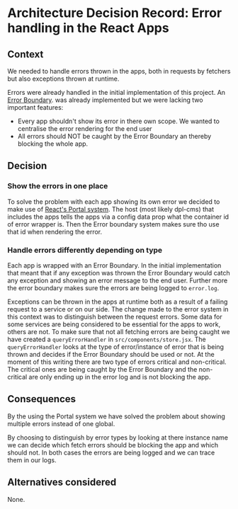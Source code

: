 # Architecture Decision Record: Error handling in the React Apps

## Context

We needed to handle errors thrown in the apps, both in requests by fetchers but
also exceptions thrown at runtime.

Errors were already handled in the initial implementation of this project.
An [Error Boundary](https://react.dev/reference/react/use#displaying-an-error-to-users-with-error-boundary).
was already implemented but we were lacking two important features:

* Every app shouldn't show its error in there own scope. We wanted to centralise
the error rendering for the end user
* All errors should NOT be caught by the Error Boundary an thereby blocking the
whole app.

## Decision

### Show the errors in one place

To solve the problem with each app showing its own error we decided to make use of
[React's Portal system](https://react.dev/reference/react-dom/createPortal).
The host (most likely dpl-cms) that includes the apps tells the apps via a
config data prop what the container id of error wrapper is. Then the Error
boundary system makes sure tho use that id when rendering the error.

### Handle errors differently depending on type

Each app is wrapped with an Error Boundary. In the initial implementation
that meant that if any exception was thrown the Error Boundary would catch
any exception and showing an error message to the end user.
Further more the error boundary makes sure the errors are being logged to `error.log`.

Exceptions can be thrown in the apps at runtime both as a result
of a failing request to a service or on our side.
The change made to the error system in this context was to distinguish
between the request errors.
Some data for some services are being considered to be essential for the apps to
work, others are not.
To make sure that not all fetching errors are being caught we have created a
`queryErrorHandler` in `src/components/store.jsx`. The `queryErrorHandler` looks
at the type of error/instance of error that is being thrown
and decides if the Error Boundary should be used or not.
At the moment of this writing there are two type of errors critical and non-critical.
The critical ones are being caught by the Error Boundary and the non-critical
are only ending up in the error log and is not blocking the app.

## Consequences

By the using the Portal system we have solved the problem about showing multiple
errors instead of one global.

By choosing to distinguish by error types by looking at there instance name
we can decide which fetch errors should be blocking the app and which should not.
In both cases the errors are being logged and we can trace them in our logs.

## Alternatives considered

None.

